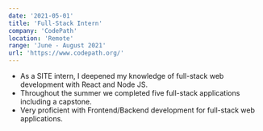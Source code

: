 ```yaml
---
date: '2021-05-01'
title: 'Full-Stack Intern'
company: 'CodePath'
location: 'Remote'
range: 'June - August 2021'
url: 'https://www.codepath.org/'
---
```


- As a SITE intern, I deepened my knowledge of full-stack web development with React and Node JS.
- Throughout the summer we completed five full-stack applications including a capstone.
- Very proficient with Frontend/Backend development for full-stack web applications.
